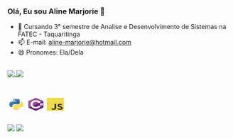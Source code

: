 ### Olá, Eu sou Aline Marjorie 👋

<!--
**AlineMarjorie94/AlineMarjorie94** is a ✨ _special_ ✨ repository because its `README.md` (this file) appears on your GitHub profile.

Here are some ideas to get you started:

- 🔭 I’m currently working on ...

- 👯 I’m looking to collaborate on ...
- 🤔 I’m looking for help with ...
- 💬 Ask me about ...
- 📫 How to reach me: ...
- 😄 Pronouns: ...
- ⚡ Fun fact: ...
-->
- 🌱 Cursando 3° semestre de Analise e Desenvolvimento de Sistemas na FATEC - Taquaritinga
- 📫 E-mail: aline-marjorie@hotmail.com 
- 😄 Pronomes: Ela/Dela
##
<a href="https://github.com/anuraghazra/github-readme-stats">
  <img height=150 align="center" src="https://github-readme-stats.vercel.app/api?username=AlineMarjorie94&show_icons=true&theme=calm_pink" />
</a>
<a href="https://github.com/anuraghazra/convoychat">
  <img height=150 align="center" src="https://github-readme-stats.vercel.app/api/top-langs/?username=AlineMarjorie94&layout=compact&theme=calm_pink&langs_count=8&card_width=150" />
</a>

##
<div style="display: inline_block"><br>
  <img align="center" alt="Rafa-Python" height="30" width="40" src="https://raw.githubusercontent.com/devicons/devicon/master/icons/python/python-original.svg">
  <img align="center" alt="Rafa-Csharp" height="30" width="40" src="https://raw.githubusercontent.com/devicons/devicon/master/icons/csharp/csharp-original.svg">
  <img align="center" alt="Rafa-JavaScript" height="30" width="40" src="https://raw.githubusercontent.com/devicons/devicon/master/icons/javascript/javascript-original.svg">
  </div>

##
<div> 
  <a href="https://www.instagram.com/aline_marjorie/" target="_blank"><img src="https://img.shields.io/badge/-Instagram-%23E4405F?style=for-the-badge&logo=instagram&logoColor=white" target="_blank"></a>
   <a href = "mailto:alinemarjorie94@gmail.com"><img  src="https://img.shields.io/badge/-LinkedIn-%230077B5?style=for-the-badge&logo=linkedin&logoColor=white" target="_blank"></a>
</div>
